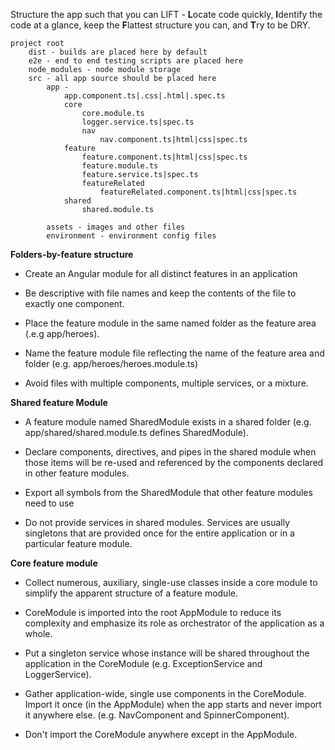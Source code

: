 Structure the app such that you can LIFT - **L**ocate code quickly, **I**dentify the code at a glance, keep the **F**lattest structure you can, and **T**ry to be DRY.


	project root
		dist - builds are placed here by default
		e2e - end to end testing scripts are placed here
		node_modules - node module storage
		src - all app source should be placed here
			app - 
				app.component.ts|.css|.html|.spec.ts
				core
					core.module.ts
					logger.service.ts|spec.ts
					nav
						nav.component.ts|html|css|spec.ts
				feature
					feature.component.ts|html|css|spec.ts
					feature.module.ts
					feature.service.ts|spec.ts
					featureRelated
						featureRelated.component.ts|html|css|spec.ts
				shared
					shared.module.ts
					
			assets - images and other files
			environment - environment config files
			


**Folders-by-feature structure**

- Create an Angular module for all distinct features in an application 
- Be descriptive with file names and keep the contents of the file to exactly one component.
- Place the feature module in the same named folder as the feature area (.e.g app/heroes).
- Name the feature module file reflecting the name of the feature area and folder (e.g. app/heroes/heroes.module.ts)

- Avoid files with multiple components, multiple services, or a mixture.

**Shared feature Module**

- A feature module named SharedModule exists in a shared folder (e.g. app/shared/shared.module.ts defines SharedModule).
- Declare components, directives, and pipes in the shared module when those items will be re-used and referenced by the components declared in other feature modules.
- Export all symbols from the SharedModule that other feature modules need to use


- Do not provide services in shared modules. Services are usually singletons that are provided once for the entire application or in a particular feature module.

**Core feature module**

- Collect numerous, auxiliary, single-use classes inside a core module to simplify the apparent structure of a feature module.
- CoreModule is imported into the root AppModule to reduce its complexity and emphasize its role as orchestrator of the application as a whole.
- Put a singleton service whose instance will be shared throughout the application in the CoreModule (e.g. ExceptionService and LoggerService).
- Gather application-wide, single use components in the CoreModule. Import it once (in the AppModule) when the app starts and never import it anywhere else. (e.g. NavComponent and SpinnerComponent).

- Don't import the CoreModule anywhere except in the AppModule.
